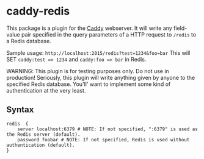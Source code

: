 # caddy-redis

This package is a plugin for the [Caddy](https://caddyserver.com) webserver. It will write any field-value pair specified in the query parameters of a HTTP request to `/redis` to a Redis database.

Sample usage: `http://localhost:2015/redis?test=1234&foo=bar`
This will SET `caddy:test => 1234` and `caddy:foo => bar` in Redis.

WARNING: This plugin is for testing purposes only. Do not use in production! Seriously, this plugin will write anything given by anyone to the specified Redis database. You'll' want to implement some kind of authentication at the very least.

## Syntax

```
redis  {
	server localhost:6379 # NOTE: If not specified, ":6379" is used as the Redis server (default).
	password foobar # NOTE: If not specified, Redis is used without authentication (default).
}
```

